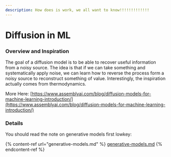 ```yaml
---
description: How does is work, we all want to know!!!!!!!!!!!!!
---
```


# Diffusion in ML

### Overview and Inspiration

The goal of a diffusion model is to be able to recover useful information from a noisy source. The idea is that if we can take something and systematically apply noise, we can learn how to reverse the process form a noisy source to reconstruct something of value. Interestingly, the inspiration actually comes from thermodynamics.

More Here: [https://www.assemblyai.com/blog/diffusion-models-for-machine-learning-introduction/](https://www.assemblyai.com/blog/diffusion-models-for-machine-learning-introduction/)

### Details

You should read the note on generative models first lowkey:

{% content-ref url="generative-models.md" %}
[generative-models.md](generative-models.md)
{% endcontent-ref %}

